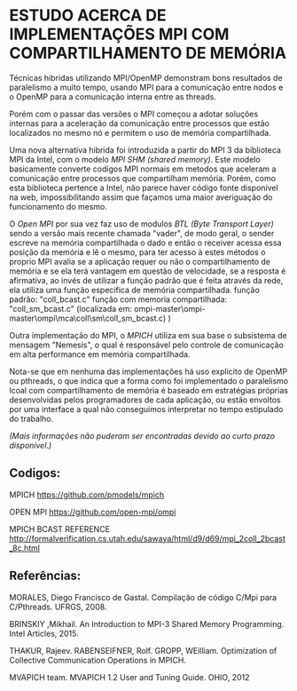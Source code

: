
# ESTUDO ACERCA DE IMPLEMENTAÇÕES MPI COM COMPARTILHAMENTO DE MEMÓRIA



Técnicas hibridas utilizando MPI/OpenMP demonstram bons resultados de paralelismo a muito tempo, usando MPI para a comunicação
entre nodos e o OpenMP para a comunicação interna entre as threads.  

Porém com o passar das versões o MPI começou a adotar soluções internas para a aceleração da comunicação entre processos 
que estão localizados no mesmo nó e permitem o uso de memória compartilhada.  

Uma nova alternativa hibrida foi introduzida a partir do MPI 3 da biblioteca MPI da Intel, com o modelo *MPI SHM (shared memory)*. 
Este modelo basicamente converte codigos MPI normais em metodos que aceleram a comunicação entre processos que compartilham memória.
Porém, como esta biblioteca pertence a Intel, não parece haver código fonte disponível na web, impossibilitando assim que façamos 
uma maior averiguação do funcionamento do mesmo.  

O *Open MPI* por sua vez faz uso de modulos *BTL (Byte Transport Layer)* sendo a versão mais recente chamada "vader",
de modo geral, o sender escreve na memória compartilhada o dado e então o receiver acessa essa posição da memória e lê o mesmo, 
para ter acesso à estes métodos o proprio MPI avalia se a aplicação requer ou não o compartilhamento de memória e se ela terá vantagem
em questão de velocidade, se a resposta é afirmativa, ao invés de utilizar a função padrão que é feita através da rede, ela utiliza uma função
especifica de memória compartilhada.
função padrão: "coll_bcast.c"
função com memoria compartilhada: "coll_sm_bcast.c" (localizada em: ompi-master\ompi-master\ompi\mca\coll\sm\coll_sm_bcast.c)
)


Outra implementação do MPI, o *MPICH* utiliza em sua base o subsistema de mensagem "Nemesis", o qual é responsável pelo controle 
de comunicação em alta performance em memória compartilhada.  

Nota-se que em nenhuma das implementações há uso explicito de OpenMP ou pthreads, o que indica que a forma como foi implementado 
o paralelismo lcoal com compartilhamento de memória é baseado em estratégias próprias desenvolvidas pelos programadores de 
cada aplicação, ou estão envoltos por uma interface a qual não conseguimos interpretar no tempo estipulado do trabalho.


*(Mais informações não puderam ser encontradas devido ao curto prazo disponível.)*








## Codigos:

MPICH
https://github.com/pmodels/mpich

OPEN MPI
https://github.com/open-mpi/ompi

MPICH BCAST REFERENCE
http://formalverification.cs.utah.edu/sawaya/html/d9/d69/mpi_2coll_2bcast_8c.html




## Referências:  

MORALES, Diego Francisco de Gastal. Compilação de código C/Mpi para C/Pthreads. UFRGS, 2008.  

BRINSKIY ,Mikhail. An Introduction to MPI-3 Shared Memory Programming. Intel Articles, 2015.  

THAKUR, Rajeev. RABENSEIFNER, Rolf. GROPP, WEilliam. Optimization of Collective Communication Operations in MPICH. 

MVAPICH team. MVAPICH 1.2 User and Tuning Guide. OHIO, 2012
